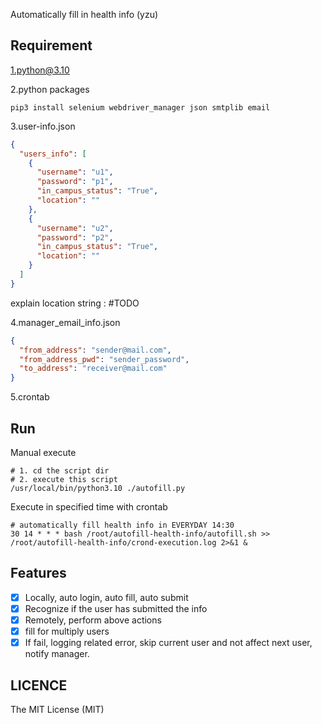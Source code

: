Automatically fill in health info (yzu)

## Requirement

1.python@3.10

2.python packages

```shell
pip3 install selenium webdriver_manager json smtplib email
```

3.user-info.json

```json
{
  "users_info": [
    {
      "username": "u1",
      "password": "p1",
      "in_campus_status": "True",
      "location": ""
    },
    {
      "username": "u2",
      "password": "p2",
      "in_campus_status": "True",
      "location": ""
    }
  ]
}
```

explain location string : #TODO

4.manager_email_info.json

```json
{
  "from_address": "sender@mail.com",
  "from_address_pwd": "sender_password",
  "to_address": "receiver@mail.com"
}
```

5.crontab

## Run

Manual execute

```shell
# 1. cd the script dir
# 2. execute this script
/usr/local/bin/python3.10 ./autofill.py
```

Execute in specified time with crontab

```shell
# automatically fill health info in EVERYDAY 14:30
30 14 * * * bash /root/autofill-health-info/autofill.sh >> /root/autofill-health-info/crond-execution.log 2>&1 &
```

## Features

- [x] Locally, auto login, auto fill, auto submit
- [x] Recognize if the user has submitted the info
- [x] Remotely, perform above actions
- [x] fill for multiply users
- [x] If fail, logging related error, skip current user and not affect next user, notify manager.

## LICENCE

The MIT License (MIT)
